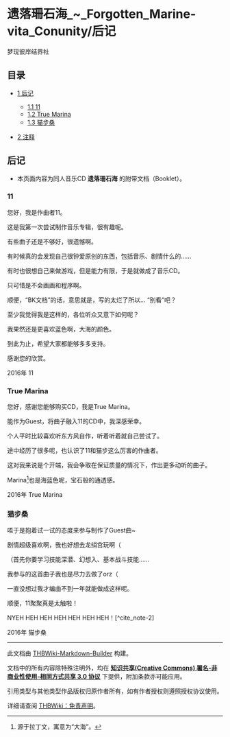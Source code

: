 # 遗落珊石海_~_Forgotten_Marine-vita_Conunity/后记

<!-- source html: G:\repos\THBWiki-Markdown-Builder\THBWikiMarkdown\Temp\main\2\2d\ns0%3A%E9%81%97%E8%90%BD%E7%8F%8A%E7%9F%B3%E6%B5%B7_%7E_Forgotten_Marine-vita_Conunity%2F%E5%90%8E%E8%AE%B0.html -->

梦现彼岸结界社

## 目录

- [1 后记](#后记)

  - [1.1 11](#11)
  - [1.2 True Marina](#True_Marina)
  - [1.3 猫步桑](#猫步桑)



- [2 注释](#注释)




## 后记
- 本页面内容为同人音乐CD **遗落珊石海** 的附带文档（Booklet）。

### 11

  
您好，我是作曲者11。  

这是我第一次尝试制作音乐专辑，很有趣呢。  

有些曲子还是不够好，很遗憾啊。  

有时候真的会发现自己很钟爱原创的东西，包括音乐、剧情什么的……  

有时也很想自己来做游戏，但是能力有限，于是就做成了音乐CD。  

只可惜是不会画画和程序啊。  

顺便，“BK文档”的话，意思就是，写的太烂了所以… “别看”吧？  

至少我觉得我是这样的，各位听众又意下如何呢？  

我果然还是更喜欢蓝色啊，大海的颜色。  

  

到此为止，希望大家都能够多多支持。  

感谢您的欣赏。  

  

2016年 11
  


### True Marina

  
您好，感谢您能够购买CD，我是True Marina。  

能作为Guest，将曲子融入11的CD中，我深感荣幸。  

个人平时比较喜欢听东方风自作，听着听着就自己尝试了。  

途中经历了很多呢，也认识了11和猫步这么厉害的作曲者。  

这对我来说是个开端，我会争取在保证质量的情况下，作出更多动听的曲子。  

Marina[^cite_note-1]也是海蓝色呢，宝石般的通透感。  

  

2016年 True Marina
  


### 猫步桑

  
唔于是抱着试一试的态度来参与制作了Guest曲~  

剧情超级喜欢啊，我也好想去龙绡宫玩啊（  

（首先你要学习技能深潜、幻想入、基本战斗技能……  

我参与的这首曲子我也是尽力去做了orz（  

一直没想过我才编曲不到一年就能做成这样呢。  

顺便，11聚聚真是太触啦！  

NYEH HEH HEH HEH HEH HEH HEH！[^cite_note-2]  

  

2016年 猫步桑
  



[^cite_note-1]: 源于拉丁文，寓意为“大海”。






---

此文档由 [THBWiki-Markdown-Builder](https://github.com/Delsin-Yu/THBWiki-Markdown-Builder) 构建。

文档中的所有内容除特殊注明外，均在 [**知识共享(Creative Commons) 署名-非商业性使用-相同方式共享 3.0 协议**](https://creativecommons.org/licenses/by-sa/3.0/deed.zh-hans) 下提供，附加条款亦可能应用。

引用类型与其他类型作品版权归原作者所有，如有作者授权则遵照授权协议使用。

详细请查阅 [THBWiki：免责声明](https://thbwiki.cc/THBWiki:%E5%85%8D%E8%B4%A3%E5%A3%B0%E6%98%8E)。

